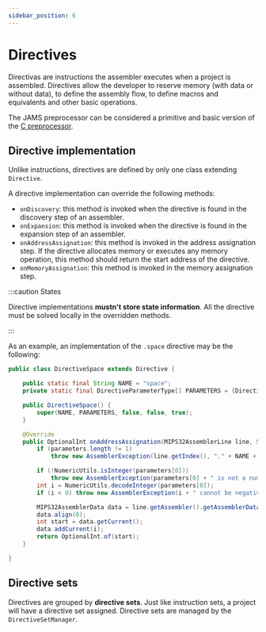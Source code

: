 ```yaml
---
sidebar_position: 6
---
```


# Directives

Directivas are instructions the assembler executes when a project is assembled. Directives allow the developer to
reserve memory (with data or without data), to define the assembly flow, to define macros and equivalents and other
basic operations.

The JAMS preprocessor can be considered a primitive and basic version of
the [C preprocessor](https://gcc.gnu.org/onlinedocs/cpp/).

## Directive implementation

Unlike instructions, directives are defined by only one class extending `Directive`.

A directive implementation can override the following methods:

- `onDiscovery`: this method is invoked when the directive is found in the discovery step of an assembler.
- `onExpansion`: this method is invoked when the directive is found in the expansion step of an assembler.
- `onAddressAssignation`: this method is invoked in the address assignation step. If the directive allocates memory or
  executes any memory operation, this method should return the start address of the directive.
- `onMemoryAssignation`: this method is invoked in the memory assignation step.

:::caution States

Directive implementations **mustn't store state information**. All the directive must be solved locally in the
overridden methods.

:::

As an example, an implementation of the `.space` directive may be the following:

```java
public class DirectiveSpace extends Directive {

    public static final String NAME = "space";
    private static final DirectiveParameterType[] PARAMETERS = {DirectiveParameterType.POSITIVE_INT};

    public DirectiveSpace() {
        super(NAME, PARAMETERS, false, false, true);
    }

    @Override
    public OptionalInt onAddressAssignation(MIPS32AssemblerLine line, String[] parameters, String rawParameters) {
        if (parameters.length != 1)
            throw new AssemblerException(line.getIndex(), "." + NAME + " must have one parameter.");

        if (!NumericUtils.isInteger(parameters[0]))
            throw new AssemblerException(parameters[0] + " is not a number.");
        int i = NumericUtils.decodeInteger(parameters[0]);
        if (i < 0) throw new AssemblerException(i + " cannot be negative.");

        MIPS32AssemblerData data = line.getAssembler().getAssemblerData();
        data.align(0);
        int start = data.getCurrent();
        data.addCurrent(i);
        return OptionalInt.of(start);
    }

}
```

## Directive sets

Directives are grouped by **directive sets**. Just like instruction sets, a project will have a directive set assigned.
Directive sets are managed by the `DirectiveSetManager`.